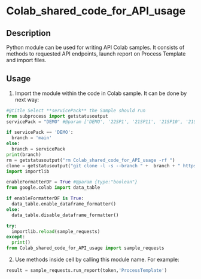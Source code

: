 
# Colab_shared_code_for_API_usage


## Description

Python module can be used for writing API Colab samples. It consists of methods to requested API endpoints, launch report on Process Template and import files. 


## Usage

1.  Import the module within the code in Colab sample. It can be done by next way:

```python 
#@title Select **servicePack** the Sample should run
from subprocess import getstatusoutput
servicePack = "DEMO" #@param ['DEMO', '22SP1', '21SP11', '21SP10', '21SP9', '21SP8', '21SP7','21SP6'] {allow-input: true}

if servicePack == 'DEMO':
  branch = 'main'
else:
  branch = servicePack
print(branch)
rm = getstatusoutput("rm Colab_shared_code_for_API_usage -rf ") 
clone = getstatusoutput("git clone -l -s --branch " +  branch + " https://github.com/kyriba/Colab_shared_code_for_API_usage.git") 
import importlib

enableFormatterDF = True #@param {type:"boolean"}
from google.colab import data_table

if enableFormatterDF is True:
  data_table.enable_dataframe_formatter()
else:
  data_table.disable_dataframe_formatter()

try:  
  importlib.reload(sample_requests)
except:
  print()
from Colab_shared_code_for_API_usage import sample_requests
```


2. Use methods inside cell by calling this module name. For example:

```python 
result = sample_requests.run_report(token,'ProcessTemplate')
```
